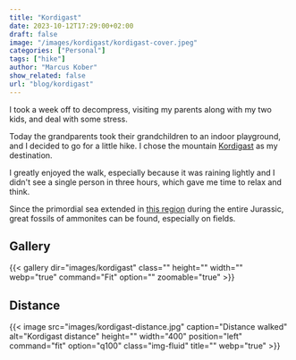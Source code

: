 ```yaml
---
title: "Kordigast"
date: 2023-10-12T17:29:00+02:00
draft: false
image: "/images/kordigast/kordigast-cover.jpeg"
categories: ["Personal"]
tags: ["hike"]
author: "Marcus Kober"
show_related: false
url: "blog/kordigast"
---
```


I took a week off to decompress, visiting my parents along with my two kids, and deal with some stress.

Today the grandparents took their grandchildren to an indoor playground, and I decided to go for a little hike. I chose the mountain [Kordigast](https://en.wikipedia.org/wiki/Kordigast) as my destination.

I greatly enjoyed the walk, especially because it was raining lightly and I didn't see a single person in three hours, which gave me time to relax and think.

Since the primordial sea extended in [this region](https://en.wikipedia.org/wiki/Upper_Franconia) during the entire Jurassic, great fossils of ammonites can be found, especially on fields.

## Gallery

{{< gallery dir="images/kordigast" class="" height="" width="" webp="true" command="Fit" option="" zoomable="true" >}}

## Distance

{{< image src="images/kordigast-distance.jpg" caption="Distance walked" alt="Kordigast distance" height="" width="400" position="left" command="fit" option="q100" class="img-fluid" title="" webp="true" >}}
